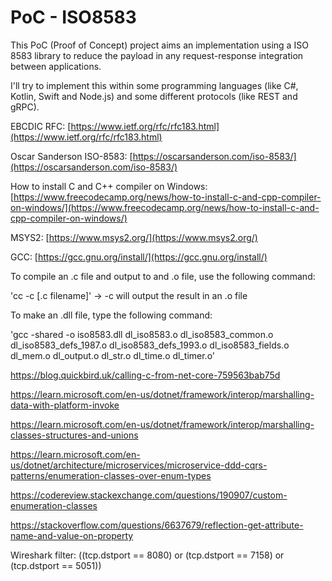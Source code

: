 # PoC - ISO8583

This PoC (Proof of Concept) project aims an implementation using a ISO 8583 library to reduce the payload in any request-response integration between applications.

I'll try to implement this within some programming languages (like C#, Kotlin, Swift and Node.js) and some different protocols (like REST and gRPC).

EBCDIC RFC: [https://www.ietf.org/rfc/rfc183.html](https://www.ietf.org/rfc/rfc183.html)

Oscar Sanderson ISO-8583: [https://oscarsanderson.com/iso-8583/](https://oscarsanderson.com/iso-8583/)

How to install C and C++ compiler on Windows: [https://www.freecodecamp.org/news/how-to-install-c-and-cpp-compiler-on-windows/](https://www.freecodecamp.org/news/how-to-install-c-and-cpp-compiler-on-windows/)

MSYS2: [https://www.msys2.org/](https://www.msys2.org/)

GCC: [https://gcc.gnu.org/install/](https://gcc.gnu.org/install/)

To compile an .c file and output to and .o file, use the following command:

'cc -c [.c filename]' -> -c will output the result in an .o file

To make an .dll file, type the following command:

'gcc -shared -o iso8583.dll dl_iso8583.o dl_iso8583_common.o dl_iso8583_defs_1987.o dl_iso8583_defs_1993.o dl_iso8583_fields.o dl_mem.o dl_output.o dl_str.o dl_time.o dl_timer.o'

https://blog.quickbird.uk/calling-c-from-net-core-759563bab75d

https://learn.microsoft.com/en-us/dotnet/framework/interop/marshalling-data-with-platform-invoke

https://learn.microsoft.com/en-us/dotnet/framework/interop/marshalling-classes-structures-and-unions

https://learn.microsoft.com/en-us/dotnet/architecture/microservices/microservice-ddd-cqrs-patterns/enumeration-classes-over-enum-types

https://codereview.stackexchange.com/questions/190907/custom-enumeration-classes

https://stackoverflow.com/questions/6637679/reflection-get-attribute-name-and-value-on-property

Wireshark filter: ((tcp.dstport == 8080) or (tcp.dstport == 7158) or (tcp.dstport == 5051))